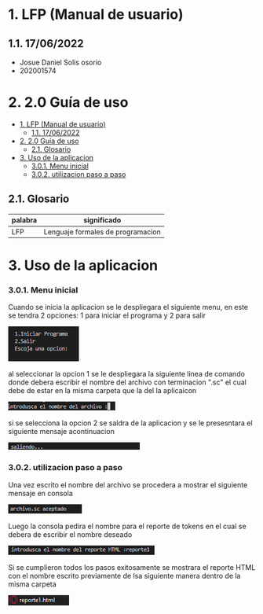 # 1. LFP (Manual de usuario)
## 1.1. 17/06/2022
- Josue Daniel Solis osorio
- 202001574
#  2. 2.0 Guía de uso
- [1. LFP (Manual de usuario)](#1-lfp-manual-de-usuario)
  - [1.1. 17/06/2022](#11-17062022)
- [2. 2.0 Guía de uso](#2-20-guía-de-uso)
  - [2.1. Glosario](#21-glosario)
- [3. Uso de la aplicacion](#3-uso-de-la-aplicacion)
    - [3.0.1. Menu inicial](#301-menu-inicial)
    - [3.0.2. utilizacion paso a paso](#302-utilizacion-paso-a-paso)
##  2.1. Glosario
| **palabra** | **significado**
| --- | ---
| LFP | Lenguaje formales de programacion
# 3. Uso de la aplicacion
### 3.0.1. Menu inicial
Cuando se inicia la aplicacion se le despliegara el siguiente menu, en este se tendra 2 opciones: 1 para iniciar el programa y 2 para salir

![menu de inicio](menu_inicio.png)

al seleccionar la opcion 1 se le despliegara la siguiente linea de comando donde debera escribir el nombre del archivo con terminacion ".sc" el cual debe de estar en la misma carpeta que la del la aplicaicon

![opcion1](opcion1.png)

si se selecciona la opcion 2 se saldra de la aplicacion y se le presesntara el siguiente mensaje acontinuacion

![opcion2](opcion2.png)

### 3.0.2. utilizacion paso a paso
Una vez escrito el nombre del archivo se procedera a mostrar el siguiente mensaje en consola

![aceptacion](aceptacion.png)

Luego la consola pedira el nombre para el reporte de tokens en el cual se debera de escribir el nombre deseado

![reporte](reporte.png)

Si se cumplieron todos los pasos exitosamente se mostrara el reporte HTML con el nombre escrito previamente de lsa siguiente manera dentro de la misma carpeta

![reporte_salida](reporte_salida.png)
